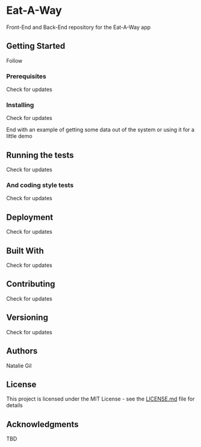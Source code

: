 # Eat-A-Way

Front-End and Back-End repository for the Eat-A-Way app

## Getting Started

Follow 

### Prerequisites

Check for updates

### Installing

Check for updates

End with an example of getting some data out of the system or using it for a little demo

## Running the tests

Check for updates

### And coding style tests

Check for updates

## Deployment

Check for updates

## Built With

Check for updates

## Contributing

Check for updates

## Versioning

Check for updates

## Authors

Natalie Gil

## License

This project is licensed under the MIT License - see the [LICENSE.md](LICENSE.md) file for details

## Acknowledgments

TBD
